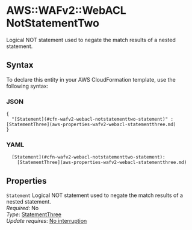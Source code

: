 # AWS::WAFv2::WebACL NotStatementTwo<a name="aws-properties-wafv2-webacl-notstatementtwo"></a>

Logical NOT statement used to negate the match results of a nested statement\. 

## Syntax<a name="aws-properties-wafv2-webacl-notstatementtwo-syntax"></a>

To declare this entity in your AWS CloudFormation template, use the following syntax:

### JSON<a name="aws-properties-wafv2-webacl-notstatementtwo-syntax.json"></a>

```
{
  "[Statement](#cfn-wafv2-webacl-notstatementtwo-statement)" : [StatementThree](aws-properties-wafv2-webacl-statementthree.md)
}
```

### YAML<a name="aws-properties-wafv2-webacl-notstatementtwo-syntax.yaml"></a>

```
  [Statement](#cfn-wafv2-webacl-notstatementtwo-statement): 
    [StatementThree](aws-properties-wafv2-webacl-statementthree.md)
```

## Properties<a name="aws-properties-wafv2-webacl-notstatementtwo-properties"></a>

`Statement`  <a name="cfn-wafv2-webacl-notstatementtwo-statement"></a>
Logical NOT statement used to negate the match results of a nested statement\.   
*Required*: No  
*Type*: [StatementThree](aws-properties-wafv2-webacl-statementthree.md)  
*Update requires*: [No interruption](https://docs.aws.amazon.com/AWSCloudFormation/latest/UserGuide/using-cfn-updating-stacks-update-behaviors.html#update-no-interrupt)